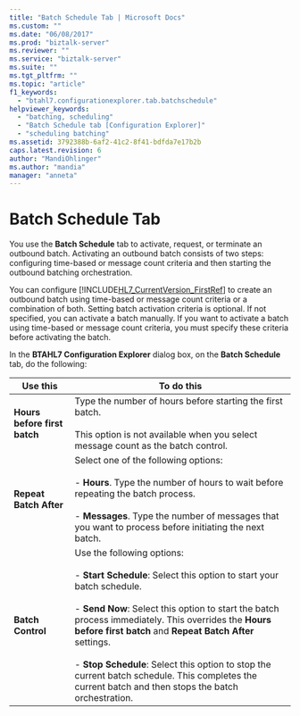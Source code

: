```yaml
---
title: "Batch Schedule Tab | Microsoft Docs"
ms.custom: ""
ms.date: "06/08/2017"
ms.prod: "biztalk-server"
ms.reviewer: ""
ms.service: "biztalk-server"
ms.suite: ""
ms.tgt_pltfrm: ""
ms.topic: "article"
f1_keywords: 
  - "btahl7.configurationexplorer.tab.batchschedule"
helpviewer_keywords: 
  - "batching, scheduling"
  - "Batch Schedule tab [Configuration Explorer]"
  - "scheduling batching"
ms.assetid: 3792388b-6af2-41c2-8f41-bdfda7e17b2b
caps.latest.revision: 6
author: "MandiOhlinger"
ms.author: "mandia"
manager: "anneta"
---
```

# Batch Schedule Tab
You use the **Batch Schedule** tab to activate, request, or terminate an outbound batch. Activating an outbound batch consists of two steps: configuring time-based or message count criteria and then starting the outbound batching orchestration.  
  
 You can configure [!INCLUDE[HL7_CurrentVersion_FirstRef](../../includes/hl7-currentversion-firstref-md.md)] to create an outbound batch using time-based or message count criteria or a combination of both. Setting batch activation criteria is optional. If not specified, you can activate a batch manually. If you want to activate a batch using time-based or message count criteria, you must specify these criteria before activating the batch.  
  
 In the **BTAHL7 Configuration Explorer** dialog box, on the **Batch Schedule** tab, do the following:  
  
|Use this|To do this|  
|--------------|----------------|  
|**Hours before first batch**|Type the number of hours before starting the first batch.<br /><br /> This option is not available when you select message count as the batch control.|  
|**Repeat Batch After**|Select one of the following options:<br /><br /> -                   **Hours**. Type the number of hours to wait before repeating the batch process.<br /><br /> -                   **Messages**. Type the number of messages that you want to process before initiating the next batch.|  
|**Batch Control**|Use the following options:<br /><br /> -                   **Start Schedule**: Select this option to start your batch schedule.<br /><br /> -                   **Send Now**: Select this option to start the batch process immediately. This overrides the **Hours before first batch** and **Repeat Batch After** settings.<br /><br /> -                   **Stop Schedule**: Select this option to stop the current batch schedule. This completes the current batch and then stops the batch orchestration.|
